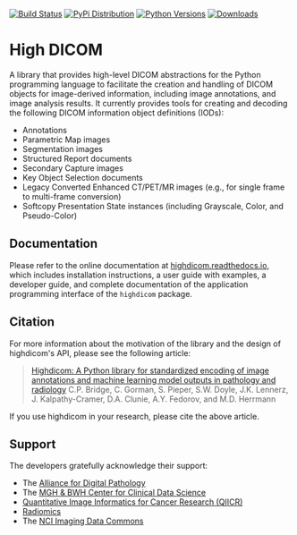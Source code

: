 [![Build Status](https://github.com/imagingdatacommons/highdicom/actions/workflows/run_unit_tests.yml/badge.svg)](https://github.com/imagingdatacommons/highdicom/actions)
[![PyPi Distribution](https://img.shields.io/pypi/v/highdicom.svg)](https://pypi.python.org/pypi/highdicom/)
[![Python Versions](https://img.shields.io/pypi/pyversions/highdicom.svg)](https://pypi.org/project/highdicom/)
[![Downloads](https://pepy.tech/badge/highdicom)](https://pepy.tech/project/highdicom)

# High DICOM

A library that provides high-level DICOM abstractions for the Python programming language to facilitate the creation and handling of DICOM objects for image-derived information, including image annotations, and image analysis results.
It currently provides tools for creating and decoding the following DICOM information object definitions (IODs):
* Annotations
* Parametric Map images
* Segmentation images
* Structured Report documents
* Secondary Capture images
* Key Object Selection documents
* Legacy Converted Enhanced CT/PET/MR images (e.g., for single frame to multi-frame conversion)
* Softcopy Presentation State instances (including Grayscale, Color, and Pseudo-Color)

## Documentation

Please refer to the online documentation at [highdicom.readthedocs.io](https://highdicom.readthedocs.io), which includes installation instructions, a user guide with examples, a developer guide, and complete documentation of the application programming interface of the `highdicom` package.

## Citation

For more information about the motivation of the library and the design of highdicom's API, please see the following article:

> [Highdicom: A Python library for standardized encoding of image annotations and machine learning model outputs in pathology and radiology](https://arxiv.org/abs/2106.07806)
> C.P. Bridge, C. Gorman, S. Pieper, S.W. Doyle, J.K. Lennerz, J. Kalpathy-Cramer, D.A. Clunie, A.Y. Fedorov, and M.D. Herrmann

If you use highdicom in your research, please cite the above article.

## Support

The developers gratefully acknowledge their support:
* The [Alliance for Digital Pathology](https://digitalpathologyalliance.org/)
* The [MGH & BWH Center for Clinical Data Science](https://www.ccds.io/)
* [Quantitative Image Informatics for Cancer Research (QIICR)](http://qiicr.org)
* [Radiomics](http://radiomics.io)
* The [NCI Imaging Data Commons](https://imaging.datacommons.cancer.gov/)
